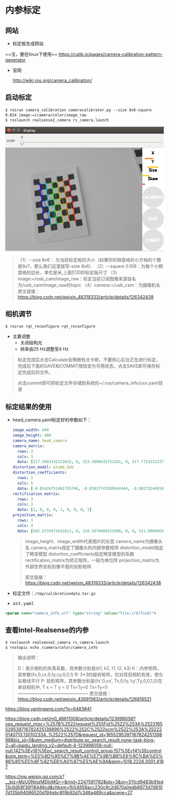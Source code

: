 # 内参标定
## 网站
- 标定板生成网站

==注，要在linux下使用==
<https://calib.io/pages/camera-calibration-pattern-generator>

- 官网

  http://wiki.ros.org/camera_calibration/

## 启动标定
```shell
$ rosrun camera_calibration cameracalibrator.py --size 8x6-square 0.024 image:=/camera/color/image_raw
$ roslaunch realsense2_camera rs_camera.launch
```
![内参标定](../../../assets/48_内参标定.png) 

> （1）--size 8x6： 为当前标定板的大小（如果你的棋盘格的小方格的个数是9x7，那么我们这里就写–size 8x6）
> （2）--square 0.108：为每个小棋盘格的边长，单位是米,上面打印的标定版尺寸
> （3）image:=/usb_cam/image_raw：标定当前订阅图像来源自名为/usb_cam/image_raw的topic
> （4）camera:=/usb_cam：为摄像机名
> 原文链接：https://blog.csdn.net/weixin_48319333/article/details/126342438

## 相机调节

```shell
$ rosrun rqt_reconfigure rqt_reconfigure
```

- 主要调整
  - 关闭结构光
  - 帧率由25 Hz调整至4 Hz

> 标定完成后点击Calculate会稍微有点卡顿，不要担心后台正在进行标定，完成后下面的SAVE和COMMIT按钮变为可用状态，点击SAVE即可保存标定完成后的文件。
>
> 点击commit即可把标定文件存储到系统的~/.ros/camera_info/xxx.yaml目录

## 标定结果的使用

- head_camera.yaml标定好的参数如下：

  ```yaml
  image_width: 640
  image_height: 480
  camera_name: head_camera
  camera_matrix:
    rows: 3
    cols: 3
    data: [517.5903341153015, 0, 323.3090435751261, 0, 517.7724331237808, 255.469742969125, 0, 0, 1]
  distortion_model: plumb_bob
  distortion_coefficients:
    rows: 1
    cols: 5
    data: [-0.05426751481755746, -0.03837743589544444, -0.002732448183023058, 0.007057077502912143, 0]
  rectification_matrix:
    rows: 3
    cols: 3
    data: [1, 0, 0, 0, 1, 0, 0, 0, 1]
  projection_matrix:
    rows: 3
    cols: 4
    data: [502.5735473632812, 0, 328.3470488253988, 0, 0, 511.0068969726562, 254.9924938559434, 0, 0, 0, 1, 0]```
  ```

  

  > image_height、image_width代表图片的长宽 camera_name为摄像头名
  > camera_matrix规定了摄像头的内部参数矩阵
  > distortion_model指定了畸变模型
  > distortion_coefficients指定畸变模型的系数
  > rectification_matrix为矫正矩阵，一般为单位阵
  > projection_matrix为外部世界坐标到像平面的投影矩阵
  >
  > 原文链接：https://blog.csdn.net/weixin_48319333/article/details/126342438
- 标定文件：`/tmp/calibrationdata.tar.gz`
- <kbd>ost.yaml</kbd>

```xml
<param name="camera_info_url" type="string" value="file://$(find)">
```

## 查看Intel-Realsense的内参

```shell
$ roslaunch realsense2_camera rs_camera.launch
$ rostopic echo /camera/color/camera_info
```

> 输出说明：
>
> D：表示相机的失真系数，其参数分别是(k1, k2, t1, t2, k3)
> K：内参矩阵，其参数(fx,0,cx,0,fy,cy,0,0,1)
> R: 3*3的旋转矩阵，仅对双目相机有效，使左右极线平行
> P: 投影矩阵，其参数分别是(fx’,0,cx’, Tx,0,fy,‘cy’,Ty,0,0,1,0)在单目相机中, T x = T y = 0 Tx=Ty=0 Tx=Ty=0
> ————————————————
> 原文链接：https://blog.csdn.net/weixin_42691563/article/details/126818521

https://blog.yanjingang.com/?p=6483#41

https://blog.csdn.net/m0_46611008/article/details/123996058?ops_request_misc=%257B%2522request%255Fid%2522%253A%2522165529539716782425139896%2522%252C%2522scm%2522%253A%252220140713.130102334..%2522%257D&request_id=165529539716782425139896&biz_id=0&utm_medium=distribute.pc_search_result.none-task-blog-2~all~baidu_landing_v2~default-4-123996058-null-null.142%5Ev16%5Epc_search_result_control_group,157%5Ev14%5Econtrol&utm_term=%E5%8D%95%E7%9B%AE%E7%9B%B8%E6%9C%BA%E5%86%85%E5%8F%82%E6%A0%87%E5%AE%9A&spm=1018.2226.3001.4187

https://mp.weixin.qq.com/s?__biz=MzU0NjgzMDIxMQ==&mid=2247591782&idx=3&sn=511cd9483b91ed13c6d58f36f16446cd&chksm=fb54858acc230c9c2d870a0edb6973d7d8107d135b94086520d194ebc8f9b92d7c346a489cca&scene=27
